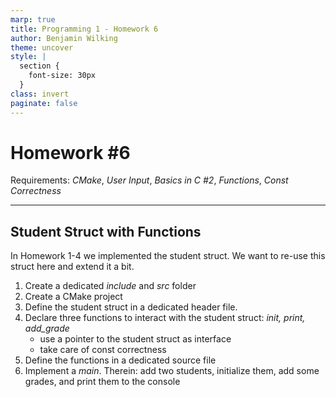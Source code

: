 ```yaml
---
marp: true
title: Programming 1 - Homework 6
author: Benjamin Wilking
theme: uncover
style: |
  section {
    font-size: 30px
  }
class: invert
paginate: false
---
```

<!-- markdownlint-disable MD033 MD025 -->

# Homework #6

Requirements: *CMake*, *User Input*, *Basics in C #2*, *Functions*, *Const Correctness*

---

## Student Struct with Functions

In Homework 1-4 we implemented the student struct. We want to re-use this struct here and extend it a bit.

1. Create a dedicated *include* and *src* folder
2. Create a CMake project
3. Define the student struct in a dedicated header file.
4. Declare three functions to interact with the student struct: *init, print, add_grade*
   - use a pointer to the student struct as interface
   - take care of const correctness
5. Define the functions in a dedicated source file
6. Implement a *main*. Therein: add two students, initialize them, add some grades, and print them to the console
